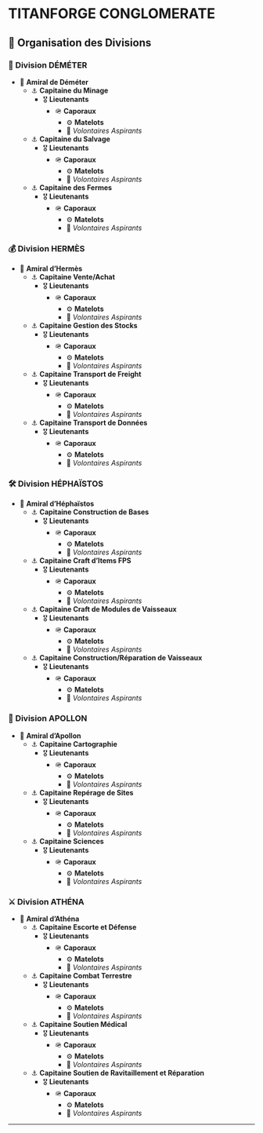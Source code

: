 # **TITANFORGE CONGLOMERATE**

## **📌 Organisation des Divisions**

### **🌾 Division DÉMÉTER**

- 🔱 **Amiral de Déméter**
  - ⚓ **Capitaine du Minage**
    - 🎖 **Lieutenants**
      - 🪖 **Caporaux**
        - ⚙️ **Matelots**
        - 🛑 _Volontaires Aspirants_
  - ⚓ **Capitaine du Salvage**
    - 🎖 **Lieutenants**
      - 🪖 **Caporaux**
        - ⚙️ **Matelots**
        - 🛑 _Volontaires Aspirants_
  - ⚓ **Capitaine des Fermes**
    - 🎖 **Lieutenants**
      - 🪖 **Caporaux**
        - ⚙️ **Matelots**
        - 🛑 _Volontaires Aspirants_

### **💰 Division HERMÈS**

- 🔱 **Amiral d’Hermès**
  - ⚓ **Capitaine Vente/Achat**
    - 🎖 **Lieutenants**
      - 🪖 **Caporaux**
        - ⚙️ **Matelots**
        - 🛑 _Volontaires Aspirants_
  - ⚓ **Capitaine Gestion des Stocks**
    - 🎖 **Lieutenants**
      - 🪖 **Caporaux**
        - ⚙️ **Matelots**
        - 🛑 _Volontaires Aspirants_
  - ⚓ **Capitaine Transport de Freight**
    - 🎖 **Lieutenants**
      - 🪖 **Caporaux**
        - ⚙️ **Matelots**
        - 🛑 _Volontaires Aspirants_
  - ⚓ **Capitaine Transport de Données**
    - 🎖 **Lieutenants**
      - 🪖 **Caporaux**
        - ⚙️ **Matelots**
        - 🛑 _Volontaires Aspirants_

### **🛠️ Division HÉPHAÏSTOS**

- 🔱 **Amiral d’Héphaïstos**
  - ⚓ **Capitaine Construction de Bases**
    - 🎖 **Lieutenants**
      - 🪖 **Caporaux**
        - ⚙️ **Matelots**
        - 🛑 _Volontaires Aspirants_
  - ⚓ **Capitaine Craft d’Items FPS**
    - 🎖 **Lieutenants**
      - 🪖 **Caporaux**
        - ⚙️ **Matelots**
        - 🛑 _Volontaires Aspirants_
  - ⚓ **Capitaine Craft de Modules de Vaisseaux**
    - 🎖 **Lieutenants**
      - 🪖 **Caporaux**
        - ⚙️ **Matelots**
        - 🛑 _Volontaires Aspirants_
  - ⚓ **Capitaine Construction/Réparation de Vaisseaux**
    - 🎖 **Lieutenants**
      - 🪖 **Caporaux**
        - ⚙️ **Matelots**
        - 🛑 _Volontaires Aspirants_

### **🌌 Division APOLLON**

- 🔱 **Amiral d’Apollon**
  - ⚓ **Capitaine Cartographie**
    - 🎖 **Lieutenants**
      - 🪖 **Caporaux**
        - ⚙️ **Matelots**
        - 🛑 _Volontaires Aspirants_
  - ⚓ **Capitaine Repérage de Sites**
    - 🎖 **Lieutenants**
      - 🪖 **Caporaux**
        - ⚙️ **Matelots**
        - 🛑 _Volontaires Aspirants_
  - ⚓ **Capitaine Sciences**
    - 🎖 **Lieutenants**
      - 🪖 **Caporaux**
        - ⚙️ **Matelots**
        - 🛑 _Volontaires Aspirants_

### **⚔️ Division ATHÉNA**

- 🔱 **Amiral d’Athéna**
  - ⚓ **Capitaine Escorte et Défense**
    - 🎖 **Lieutenants**
      - 🪖 **Caporaux**
        - ⚙️ **Matelots**
        - 🛑 _Volontaires Aspirants_
  - ⚓ **Capitaine Combat Terrestre**
    - 🎖 **Lieutenants**
      - 🪖 **Caporaux**
        - ⚙️ **Matelots**
        - 🛑 _Volontaires Aspirants_
  - ⚓ **Capitaine Soutien Médical**
    - 🎖 **Lieutenants**
      - 🪖 **Caporaux**
        - ⚙️ **Matelots**
        - 🛑 _Volontaires Aspirants_
  - ⚓ **Capitaine Soutien de Ravitaillement et Réparation**
    - 🎖 **Lieutenants**
      - 🪖 **Caporaux**
        - ⚙️ **Matelots**
        - 🛑 _Volontaires Aspirants_

---
